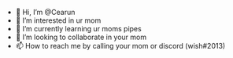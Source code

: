 - 👋 Hi, I’m @Cearun
- 👀 I’m interested in ur mom
- 🌱 I’m currently learning ur moms pipes
- 💞️ I’m looking to collaborate in your mom
- 📫 How to reach me by calling your mom or discord (wish#2013)

<!---
acctually gay(no)
--->
